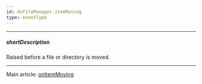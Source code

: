 ```yaml
---
id: dxFileManager.itemMoving
type: eventType
---
```

---
##### shortDescription
Raised before a file or directory is moved.

---
Main article: [onItemMoving](/api-reference/10%20UI%20Components/dxFileManager/1%20Configuration/onItemMoving.md '/Documentation/ApiReference/UI_Components/dxFileManager/Configuration/#onItemMoving')